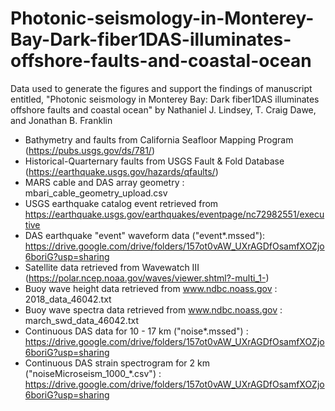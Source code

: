 # Photonic-seismology-in-Monterey-Bay-Dark-fiber1DAS-illuminates-offshore-faults-and-coastal-ocean
Data used to generate the figures and support the findings of manuscript entitled, "Photonic seismology in Monterey Bay: Dark fiber1DAS illuminates offshore faults and coastal ocean" by Nathaniel J. Lindsey, T. Craig Dawe, and Jonathan B. Franklin

- Bathymetry and faults from California Seafloor Mapping Program (https://pubs.usgs.gov/ds/781/)
- Historical-Quarternary faults from USGS Fault & Fold Database (https://earthquake.usgs.gov/hazards/qfaults/)
- MARS cable and DAS array geometry : mbari_cable_geometry_upload.csv
- USGS earthquake catalog event retrieved from https://earthquake.usgs.gov/earthquakes/eventpage/nc72982551/executive
- DAS earthquake "event" waveform data ("event\*.mssed"): https://drive.google.com/drive/folders/157ot0vAW_UXrAGDfOsamfXOZjo6boriG?usp=sharing
- Satellite data retrieved from Wavewatch III (https://polar.ncep.noaa.gov/waves/viewer.shtml?-multi_1-)
- Buoy wave height data retrieved from www.ndbc.noass.gov : 2018_data_46042.txt
- Buoy wave spectra data retrieved from www.ndbc.noass.gov : march_swd_data_46042.txt
- Continuous DAS data for 10 - 17 km ("noise\*.mssed") : https://drive.google.com/drive/folders/157ot0vAW_UXrAGDfOsamfXOZjo6boriG?usp=sharing
- Continuous DAS strain spectrogram for 2 km ("noiseMicroseism_1000_\*.csv") :
https://drive.google.com/drive/folders/157ot0vAW_UXrAGDfOsamfXOZjo6boriG?usp=sharing

